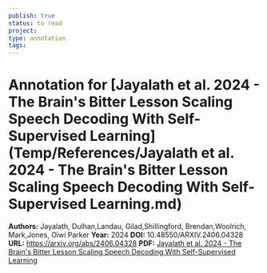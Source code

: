 ```yaml
---
publish: true
status: to read
project:
type: annotation
tags:
---
```

# Annotation for [Jayalath et al. 2024 - The Brain's Bitter Lesson Scaling Speech Decoding With Self-Supervised Learning](Temp/References/Jayalath et al. 2024 - The Brain's Bitter Lesson Scaling Speech Decoding With Self-Supervised Learning.md)

**Authors:** Jayalath, Dulhan,Landau, Gilad,Shillingford, Brendan,Woolrich, Mark,Jones, Oiwi Parker
**Year:** 2024
**DOI:** 10.48550/ARXIV.2406.04328
**URL:** https://arxiv.org/abs/2406.04328
**PDF:** [Jayalath et al. 2024 - The Brain's Bitter Lesson Scaling Speech Decoding With Self-Supervised Learning](Papers/PDFs/Jayalath%20et%20al.%202024%20-%20The%20Brain's%20Bitter%20Lesson%20Scaling%20Speech%20Decoding%20With%20Self-Supervised%20Learning.pdf)
